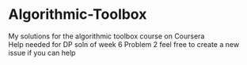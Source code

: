 # Algorithmic-Toolbox
My solutions for the algorithmic toolbox course on Coursera<br>
Help needed for DP soln of week 6 Problem 2 feel free to create a new issue if you can help
